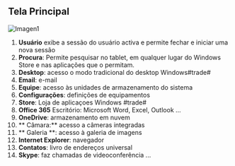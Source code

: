 ## Tela Principal

![Imagen1](http://static.energysistem.com/images/manuals/42245/5491b9bb5cef4.jpg)
1. **Usuário** exibe a sessão do usuário activa e permite fechar e iniciar uma nova sessão 
2. **Procura**: Permite pesquisar no tablet, em qualquer lugar do Windows Store e nas aplicações que o permitam. 
3. **Desktop**: acesso o modo tradicional do desktop Windows#trade#
4. **Email**: e-mail 
5. **Equipe**: acesso às unidades de armazenamento do sistema 
6. **Configurações**: definições de equipamentos 
7. **Store**: Loja de aplicaçoes Windows #trade# 
8. **Office 365** Escritório: Microsoft Word, Excel, Outlook ... 
9. **OneDrive**: armazenamento em nuvem 
10. ** Câmara:** acesso a câmeras integradas 
11. ** Galeria **: acesso à galeria de imagens 
12. **Internet Explorer**: navegador 
13. **Contatos**: livro de endereços universal 
14. **Skype**: faz chamadas de videoconferência ... 

